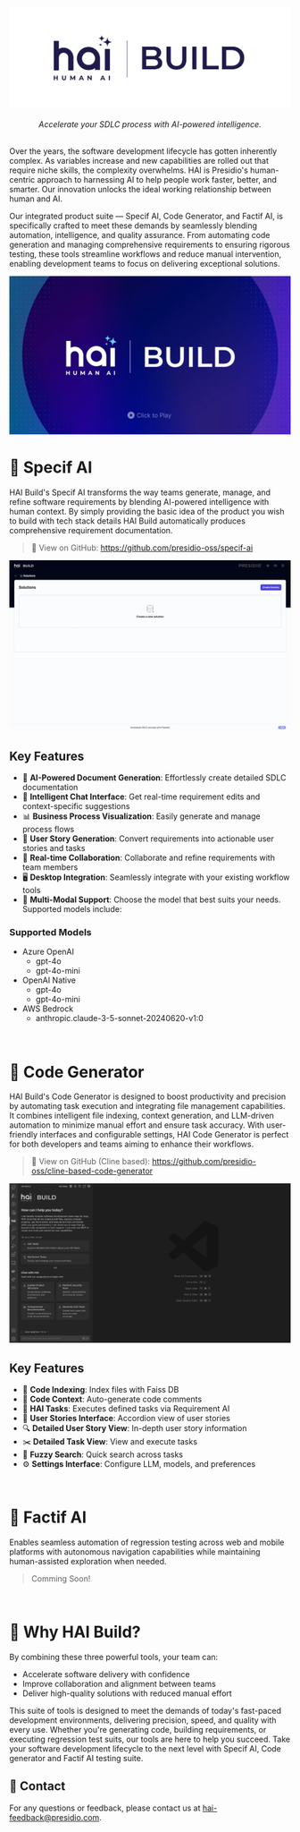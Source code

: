 <br />
<div align="center">
  <picture>
    <source media="(prefers-color-scheme: dark)" srcset="assets/img/hai-build-logo-light.png">
    <source media="(prefers-color-scheme: light)" srcset="assets/img/hai-build-logo-theme.png">
    <img alt="HAI Logo" src="assets/img/hai-build-logo-white-bg.png" height="auto">
  </picture>
</div>

<br />  
<div align="center">
  <em>Accelerate your SDLC process with AI-powered intelligence.</em>
</div>
<br>

Over the years, the software development lifecycle has gotten inherently complex. As variables increase and new capabilities are rolled out that require niche skills, the complexity overwhelms. HAI is Presidio's human-centric approach to harnessing AI to help people work faster, better, and smarter. Our innovation unlocks the ideal working relationship between human and AI.

Our integrated product suite — Specif AI, Code Generator, and Factif AI, is specifically crafted to meet these demands by seamlessly blending automation, intelligence, and quality assurance. From automating code generation and managing comprehensive requirements to ensuring rigorous testing, these tools streamline workflows and reduce manual intervention, enabling development teams to focus on delivering exceptional solutions.

[![Video Title](assets/img//video-cover.png)](https://www.youtube.com/watch?v=SSSn2XySHOU)


# 🚀 Specif AI

HAI Build's Specif AI transforms the way teams generate, manage, and refine software requirements by blending AI-powered intelligence with human context. By simply providing the basic idea of the product you wish to build with tech stack details HAI Build automatically produces comprehensive requirement documentation.

> 🔗 View on GitHub: https://github.com/presidio-oss/specif-ai

<div align="center">
<img src="assets/gifs/specif-ai-overview.gif" alt="HAI Demo" />
</div>

## Key Features

* 🤖 **AI-Powered Document Generation**: Effortlessly create detailed SDLC documentation
* 💭 **Intelligent Chat Interface**: Get real-time requirement edits and context-specific suggestions
* 📊 **Business Process Visualization**: Easily generate and manage process flows
* 📝 **User Story Generation**: Convert requirements into actionable user stories and tasks
* 💬 **Real-time Collaboration**: Collaborate and refine requirements with team members
* 🖥️ **Desktop Integration**: Seamlessly integrate with your existing workflow tools
* 💬 **Multi-Modal Support**: Choose the model that best suits your needs. Supported models include:

### Supported Models

* Azure OpenAI
  * gpt-4o
  * gpt-4o-mini
* OpenAI Native
  * gpt-4o
  * gpt-4o-mini
* AWS Bedrock
  * anthropic.claude-3-5-sonnet-20240620-v1:0

<br/>

# 🚀 Code Generator

HAI Build's Code Generator is designed to boost productivity and precision by automating task execution and integrating file management capabilities. It combines intelligent file indexing, context generation, and LLM-driven automation to minimize manual effort and ensure task accuracy. With user-friendly interfaces and configurable settings, HAI Code Generator is perfect for both developers and teams aiming to enhance their workflows.

> 🔗 View on GitHub (Cline based): https://github.com/presidio-oss/cline-based-code-generator

<div align="center">
<img src="assets/gifs/hai-demo.gif" alt="HAI Demo" />
</div>

## Key Features

* 📁 **Code Indexing**: Index files with Faiss DB
* 💭 **Code Context**: Auto-generate code comments
* 🤖 **HAI Tasks**: Executes defined tasks via Requirement AI
* 📱 **User Stories Interface**: Accordion view of user stories
* 🔍 **Detailed User Story View**: In-depth user story information
* ✂️ **Detailed Task View**: View and execute tasks
* 🔎 **Fuzzy Search**: Quick search across tasks
* ⚙️ **Settings Interface**: Configure LLM, models, and preferences

<br/>

# 🚀 Factif AI

Enables seamless automation of regression testing across web and mobile platforms with autonomous navigation capabilities while maintaining human-assisted exploration when needed.

> Comming Soon!

<br/>

# 🎯 Why HAI Build?

By combining these three powerful tools, your team can:

* Accelerate software delivery with confidence
* Improve collaboration and alignment between teams
* Deliver high-quality solutions with reduced manual effort

This suite of tools is designed to meet the demands of today's fast-paced development environments, delivering precision, speed, and quality with every use. Whether you're generating code, building requirements, or executing regression test suits, our tools are here to help you succeed. Take your software development lifecycle to the next level with Specif AI, Code generator  and Factif AI testing suite.

## 📧 Contact

For any questions or feedback, please contact us at [hai-feedback@presidio.com](mailto:hai-feedback@presidio.com).
